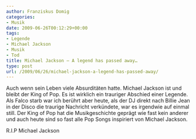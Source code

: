 ```yaml
---
author: Franziskus Domig
categories:
- Musik
date: 2009-06-26T00:12:29+00:00
tags:
- Legende
- Michael Jackson
- Musik
- Tod
title: Michael Jackson – A legend has passed away…
type: post
url: /2009/06/26/michael-jackson-a-legend-has-passed-away/
---
```


Auch wenn sein Leben viele Absurditäten hatte. Michael Jackson ist und bleibt der King of Pop. Es ist wirklich ein trauriger Abschied einer Legende. Als Falco starb war ich berührt aber heute, als der DJ direkt nach Billie Jean in der Disco die traurige Nachricht verkündete, war es irgendwie auf einmal still. Der King of Pop hat die Musikgeschichte geprägt wie fast kein anderer und auch heute sind so fast alle Pop Songs inspiriert von Michael Jackson.

R.I.P Michael Jackson

